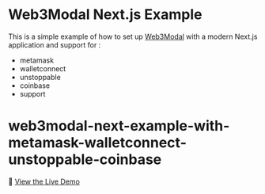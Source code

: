 # Web3Modal Next.js Example

This is a simple example of how to set up [Web3Modal](https://github.com/Web3Modal/web3modal) with a modern Next.js application and support for :
* metamask
* walletconnect
* unstoppable
* coinbase 
* support


# web3modal-next-example-with-metamask-walletconnect-unstoppable-coinbase

👀 [View the Live Demo]()